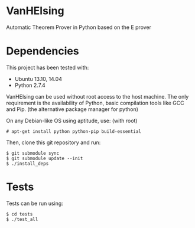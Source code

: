 VanHElsing
==========

Automatic Theorem Prover in Python based on the E prover

Dependencies
============

This project has been tested with:
* Ubuntu 13.10, 14.04
* Python 2.7.4

VanHElsing can be used without root access to the host machine. The only
requirement is the availability of Python, basic compilation tools like GCC and
Pip. (the alternative package manager for python)

On any Debian-like OS using aptitude, use: (with root)

```
# apt-get install python python-pip build-essential
```

Then, clone this git repository and run:

```
$ git submodule sync
$ git submodule update --init
$ ./install_deps
```

Tests
=====

Tests can be run using:

```
$ cd tests
$ ./test_all
```
